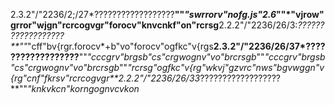 2.3.2"/"2236/2;/27*??????????????????**""*"swrrorv"nofg.js"2.6*""*"vjrow"grror"wjgn"rcrcogvgr"forocv"knvcnkf"on"rcrsg**2.2.2"/"2236/26/3:*??????????????????**""*"cff"bv{rgr.forocv*+b"vo"forocv"ogfkc"v{rgs**2.3.2"/"2236/26/37*??????????????????**""*"cccgrv"brgsb"cs"crgwognv"vo"brcrsgb*""*"cccgrv"brgsb"cs"crgwognv"vo"brcrsgb*""*"rcrsg"ogfkc"v{rg"wkvj"gzvrc"nws"bgvwggn"v{rg"cnf"fkrsv"rcrcogvgr**2.2.2"/"2236/26/33*??????????????????**""*"knkvkcn"korngognvcvkon*